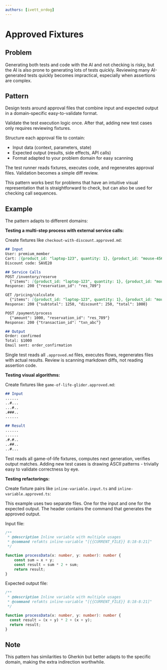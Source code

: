 ```yaml
---
authors: [ivett_ordog]
---
```


# Approved Fixtures

## Problem
Generating both tests and code with the AI and not checking is risky, but the AI is also prone to generating lots of tests quickly. Reviewing many AI-generated tests quickly becomes impractical, especially when assertions are complex.

## Pattern
Design tests around approval files that combine input and expected output in a domain-specific easy-to-validate format.

Validate the test execution logic once. After that, adding new test cases only requires reviewing fixtures.

Structure each approval file to contain:
- Input data (context, parameters, state)
- Expected output (results, side effects, API calls)
- Format adapted to your problem domain for easy scanning

The test runner reads fixtures, executes code, and regenerates approval files. Validation becomes a simple diff review.

This pattern works best for problems that have an intuitive visual representation that is straightforward to check, but can also be used for checking call sequences.

## Example

The pattern adapts to different domains:

**Testing a multi-step process with external service calls:**

Create fixtures like `checkout-with-discount.approved.md`:
```markdown
## Input
User: premium_member
Cart: [{product_id: "laptop-123", quantity: 1}, {product_id: "mouse-456", quantity: 1}]
Discount code: SAVE20

## Service Calls
POST /inventory/reserve
  {"items": [{product_id: "laptop-123", quantity: 1}, {product_id: "mouse-456", quantity: 1}]}
Response: 200 {"reservation_id": "res_789"}

GET /pricing/calculate
  {"items": [{product_id: "laptop-123", quantity: 1}, {product_id: "mouse-456", quantity: 1}], "user": "premium_member"}
Response: 200 {"subtotal": 1250, "discount": 250, "total": 1000}

POST /payment/process
  {"amount": 1000, "reservation_id": "res_789"}
Response: 200 {"transaction_id": "txn_abc"}

## Output
Order: confirmed
Total: $1000
Email sent: order_confirmation
```

Single test reads all `.approved.md` files, executes flows, regenerates files with actual results. Review is scanning markdown diffs, not reading assertion code.

**Testing visual algorithms:**

Create fixtures like `game-of-life-glider.approved.md`:
```markdown
## Input
......
..#...
...#..
.###..
......

## Result
......
......
.#.#..
..##..
..#...
```

Test reads all game-of-life fixtures, computes next generation, verifies output matches. Adding new test cases is drawing ASCII patterns - trivially easy to validate correctness by eye.

**Testing refactorings:**

Create fixture pairs like `inline-variable.input.ts` and `inline-variable.approved.ts`:

This example uses two separate files. One for the input and one for the expected output. The header contains the command that generates the approved output.

Input file:
```typescript
/**
 * @description Inline variable with multiple usages
 * @command refakts inline-variable "[{{CURRENT_FILE}} 8:18-8:21]"
 */

function processData(x: number, y: number): number {
    const sum = x + y;
    const result = sum * 2 + sum;
    return result;
}
```

Expected output file:
```typescript
/**
 * @description Inline variable with multiple usages
 * @command refakts inline-variable "[{{CURRENT_FILE}} 8:18-8:21]"
 */

function processData(x: number, y: number): number {
  const result = (x + y) * 2 + (x + y);
  return result;
}
```

## Note

This pattern has similarities to Gherkin but better adapts to the specific domain, making the extra indirection worthwhile.
